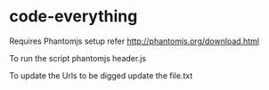 code-everything
===============

Requires Phantomjs setup
    refer http://phantomjs.org/download.html
    
To run the script
phantomjs header.js

To update the Urls to be digged
update the file.txt